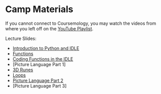 # Camp Materials

If you cannot connect to Coursemology, you may watch the videos from where you 
left off on the 
[YouTube Playlist](https://www.youtube.com/playlist?list=PLrUgc7EQUepJ9UwP79kzDfwHV51acM_U8).

Lecture Slides:
- [Introduction to Python and IDLE](https://docs.google.com/presentation/d/1hqybUQxTIFnQxZg9EXARKTeUxGjGHoTkcCLvv-JpIEU/pub?start=false&loop=false&delayms=3000)
- [Functions](https://docs.google.com/presentation/d/1JVtuQQGaW_OWSPJVg8CHNt3niYtqD2-pQximhKxQw3w/pub?start=false&loop=false&delayms=3000)
- [Coding Functions in the IDLE](https://docs.google.com/presentation/d/1lFFb6i2QiWarTkmt08F10Y7U-b_I00uNrxsteXdiRiQ/pub?start=false&loop=false&delayms=3000)
- [Picture Language Part 1]
- [3D Runes](https://docs.google.com/presentation/d/1Y47cZK9CUKYZNqikNktJDhLWt8qZ26M_z03G-5B8GfA/pub?start=false&loop=false&delayms=3000)
- [Loops](https://docs.google.com/presentation/d/1EeNX8ragTF3K6hLwpkYcQ4G9orimlQ54bIukFc3X83Q/pub?start=false&loop=false&delayms=3000)
- [Picture Language Part 2](https://docs.google.com/presentation/d/1GdtgcVgzAqNtwJmfByMmSbRAhmlyMWSQPquf_QyIiYY/pub?start=false&loop=false&delayms=3000)
- [Picture Language Part 3]
